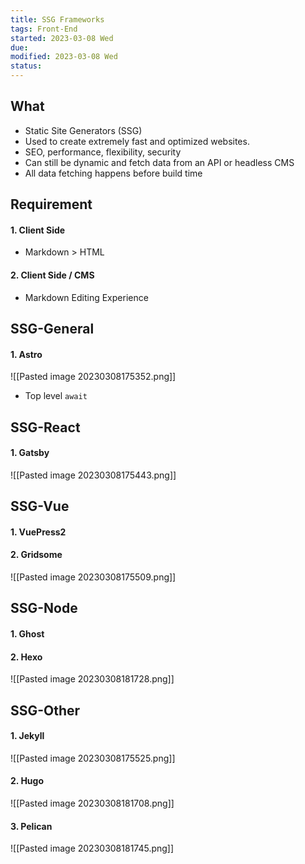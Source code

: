 ```yaml
---
title: SSG Frameworks
tags: Front-End   
started: 2023-03-08 Wed
due: 
modified: 2023-03-08 Wed
status: 
---
```

## What
- Static Site Generators (SSG)
- Used to create extremely fast and optimized websites.
- SEO, performance, flexibility, security
- Can still be dynamic and fetch data from an API or headless CMS
- All data fetching happens before build time
## Requirement
#### 1. Client Side
- Markdown > HTML
#### 2. Client Side / CMS
- Markdown Editing Experience
## SSG-General
#### 1. Astro
![[Pasted image 20230308175352.png]]
- Top level `await`
## SSG-React
#### 1. Gatsby
![[Pasted image 20230308175443.png]]
## SSG-Vue
#### 1. VuePress2 
#### 2. Gridsome
![[Pasted image 20230308175509.png]]
## SSG-Node
#### 1. Ghost
#### 2. Hexo
![[Pasted image 20230308181728.png]]
## SSG-Other
#### 1. Jekyll
![[Pasted image 20230308175525.png]]
#### 2. Hugo
![[Pasted image 20230308181708.png]]
#### 3. Pelican
![[Pasted image 20230308181745.png]]